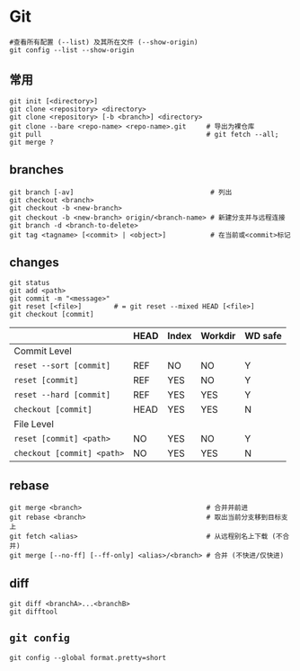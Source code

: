 # Git

```
#查看所有配置 (--list) 及其所在文件 (--show-origin)
git config --list --show-origin
```

## 常用

```
git init [<directory>]
git clone <repository> <directory>
git clone <repository> [-b <branch>] <directory>
git clone --bare <repo-name> <repo-name>.git     # 导出为裸仓库
git pull                                         # git fetch --all; git merge ?
```

## branches

```
git branch [-av]                                  # 列出
git checkout <branch>
git checkout -b <new-branch>
git checkout -b <new-branch> origin/<branch-name> # 新建分支并与远程连接
git branch -d <branch-to-delete>
git tag <tagname> [<commit> | <object>]           # 在当前或<commit>标记
```

## changes

```
git status
git add <path>
git commit -m "<message>"
git reset [<file>]        # = git reset --mixed HEAD [<file>]
git checkout [commit]
```

|                            | HEAD | Index | Workdir | WD safe |
|             ---            |  --- |  ---  |   ---   |   ---   |
|        Commit Level        |      |       |         |         |
|   `reset --sort [commit]`  |  REF |   NO  |    NO   |    Y    |
|      `reset [commit]`      |  REF |  YES  |    NO   |    Y    |
|   `reset --hard [commit]`  |  REF |  YES  |   YES   |    Y    |
|     `checkout [commit]`    | HEAD |  YES  |   YES   |    N    |
|         File Level         |      |       |         |         |
|   `reset [commit] <path>`  |  NO  |  YES  |    NO   |    Y    |
| `checkout [commit] <path>` |  NO  |  YES  |   YES   |    N    |

## rebase

```
git merge <branch>                               # 合并并前进
git rebase <branch>                              # 取出当前分支移到目标支上
git fetch <alias>                                # 从远程别名上下载 (不合并)
git merge [--no-ff] [--ff-only] <alias>/<branch> # 合并 (不快进/仅快进)
```

## diff

```
git diff <branchA>...<branchB>
git difftool
```

## `git config`

```
git config --global format.pretty=short
```